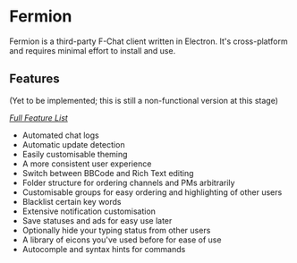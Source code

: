 # Fermion

Fermion is a third-party F-Chat client written in Electron. It's cross-platform and requires minimal effort to install and use.

## Features 
(Yet to be implemented; this is still a non-functional version at this stage)

  *[Full Feature List](#)*

  * Automated chat logs
  * Automatic update detection
  * Easily customisable theming
  * A more consistent user experience
  * Switch between BBCode and Rich Text editing
  * Folder structure for ordering channels and PMs arbitrarily
  * Customisable groups for easy ordering and highlighting of other users
  * Blacklist certain key words
  * Extensive notification customisation
  * Save statuses and ads for easy use later
  * Optionally hide your typing status from other users
  * A library of eicons you've used before for ease of use
  * Autocomple and syntax hints for commands